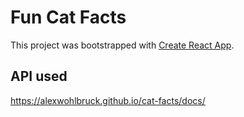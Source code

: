 # Fun Cat Facts 

This project was bootstrapped with [Create React App](https://github.com/facebook/create-react-app).

## API used

https://alexwohlbruck.github.io/cat-facts/docs/

